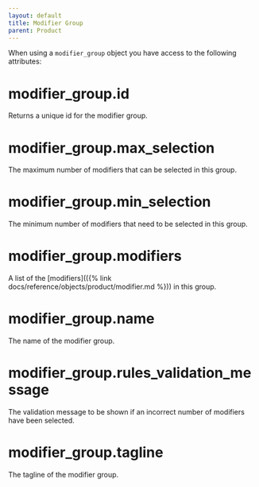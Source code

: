 ```yaml
---
layout: default
title: Modifier Group
parent: Product
---
```


When using a `modifier_group` object you have access to the following attributes:

# modifier_group.id

Returns a unique id for the modifier group.

# modifier_group.max_selection

The maximum number of modifiers that can be selected in this group.

# modifier_group.min_selection

The minimum number of modifiers that need to be selected in this group.

# modifier_group.modifiers

A list of the [modifiers](({% link docs/reference/objects/product/modifier.md %})) in this group.

# modifier_group.name

The name of the modifier group.

# modifier_group.rules_validation_message

The validation message to be shown if an incorrect number of modifiers have been selected.

# modifier_group.tagline

The tagline of the modifier group.
